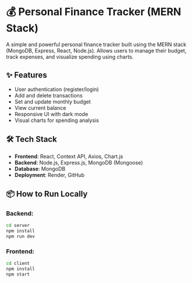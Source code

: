 # 💰 Personal Finance Tracker (MERN Stack)

A simple and powerful personal finance tracker built using the MERN stack (MongoDB, Express, React, Node.js). Allows users to manage their budget, track expenses, and visualize spending using charts.

## ✨ Features

- User authentication (register/login)
- Add and delete transactions
- Set and update monthly budget
- View current balance
- Responsive UI with dark mode
- Visual charts for spending analysis

## 🛠️ Tech Stack

- **Frontend**: React, Context API, Axios, Chart.js
- **Backend**: Node.js, Express.js, MongoDB (Mongoose)
- **Database**: MongoDB
- **Deployment**: Render, GitHub

## 📦 How to Run Locally

### Backend:

```bash
cd server
npm install
npm run dev
```
### Frontend:

```bash
cd client
npm install
npm start

